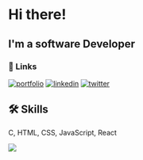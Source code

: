 # Hi there!
## I'm a software Developer
### 🔗 Links
[![portfolio](https://img.shields.io/badge/my_portfolio-000?style=for-the-badge&logo=ko-fi&logoColor=white)](https://amineichou.github.io/helloworld)
[![linkedin](https://img.shields.io/badge/linkedin-0A66C2?style=for-the-badge&logo=linkedin&logoColor=white)](https://linkedin.com/in/amineichou)
[![twitter](https://img.shields.io/badge/twitter-1DA1F2?style=for-the-badge&logo=twitter&logoColor=white)](https://twitter.com/ichouamine_)

## 🛠 Skills
C, HTML, CSS, JavaScript, React

<!--img src="https://media.giphy.com/media/88zFtljrXcHbhIhet8/giphy.gif"!-->
<img src="https://media.giphy.com/media/j7k6JOp8LufhXspVfu/giphy.gif"/>

